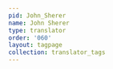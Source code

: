 ```yaml
---
pid: John_Sherer
name: John Sherer
type: translator
order: '060'
layout: tagpage
collection: translator_tags
---
```

